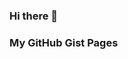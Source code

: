 ### Hi there 👋

### My GitHub Gist Pages

<script src="https://gist.githubusercontent.com/moosetraveller/e43e49cfc7a2978209e5e387fe416c2d/raw/864e9a1c88198330bf6dc85e4c23afcae7154ccb/gist-list-of-moosetraveller.js"></script>

<!--
**moosetraveller/moosetraveller** is a ✨ _special_ ✨ repository because its `README.md` (this file) appears on your GitHub profile.

Here are some ideas to get you started:

- 🔭 I’m currently working on ...
- 🌱 I’m currently learning ...
- 👯 I’m looking to collaborate on ...
- 🤔 I’m looking for help with ...
- 💬 Ask me about ...
- 📫 How to reach me: ...
- 😄 Pronouns: ...
- ⚡ Fun fact: ...
-->
